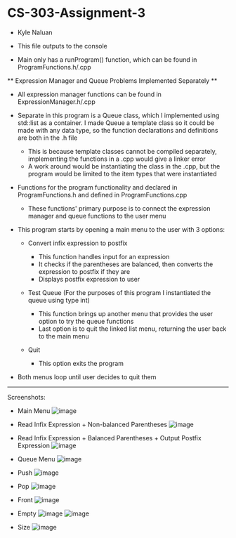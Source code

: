 # CS-303-Assignment-3
- Kyle Naluan

- This file outputs to the console
- Main only has a runProgram() function, which can be found in ProgramFunctions.h/.cpp

** Expression Manager and Queue Problems Implemented Separately **

- All expression manager functions can be found in ExpressionManager.h/.cpp

- Separate in this program is a Queue class, which I implemented using std::list as a container. I made Queue a template class so it could be made with any data type, so
  the function declarations and definitions are both in the .h file
  - This is because template classes cannot be compiled separately, implementing the functions in a .cpp would give a linker error
  - A work around would be instantiating the class in the .cpp, but the program would be limited to the item types that were instantiated
  
- Functions for the program functionality and declared in ProgramFunctions.h and defined in ProgramFunctions.cpp
  - These functions' primary purpose is to connect the expression manager and queue functions to the user menu
  
- This program starts by opening a main menu to the user with 3 options:

  - Convert infix expression to postfix
    - This function handles input for an expression
    - It checks if the parentheses are balanced, then converts the expression to postfix if they are
    - Displays postfix expression to user
    
  - Test Queue (For the purposes of this program I instantiated the queue using type int)
    - This function brings up another menu that provides the user option to try the queue functions
    - Last option is to quit the linked list menu, returning the user back to the main menu
 
  - Quit
     - This option exits the program
  
- Both menus loop until user decides to quit them

------------------------------------------------------------------------------------------------------

Screenshots:

- Main Menu
![image](https://user-images.githubusercontent.com/112575790/232672476-f20c9bba-7929-4f07-9cf2-fdc1e1884da3.png)

- Read Infix Expression + Non-balanced Parentheses
![image](https://user-images.githubusercontent.com/112575790/232672760-fcb8fbd3-0e02-4738-97be-38cfce6c6629.png)

- Read Infix Expression + Balanced Parentheses + Output Postfix Expression
![image](https://user-images.githubusercontent.com/112575790/232672982-b8777d70-1e89-4286-b85b-fcfd460c2906.png)

- Queue Menu
![image](https://user-images.githubusercontent.com/112575790/232673069-5475299c-1680-42b7-bfea-f563ef58fc19.png)

- Push
![image](https://user-images.githubusercontent.com/112575790/232673296-2386af37-1d7e-4507-807d-a131d065b6e8.png)

- Pop
![image](https://user-images.githubusercontent.com/112575790/232673360-21a88550-73ac-41a9-90df-fc91d4b83d01.png)

- Front
![image](https://user-images.githubusercontent.com/112575790/232673451-635238c8-05be-413f-a233-98802dd1d099.png)

- Empty
![image](https://user-images.githubusercontent.com/112575790/232673527-13771c58-74ea-4f35-bdd3-8397c8758a38.png)
![image](https://user-images.githubusercontent.com/112575790/232673617-28553317-c729-49e1-a9ca-09bb9a749a85.png)

- Size
![image](https://user-images.githubusercontent.com/112575790/232673576-4154dc05-3f21-42ae-a244-8bb80b852383.png)







